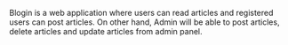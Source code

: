 ﻿Blogin is a web application where users can read articles and registered users can post articles.
On other hand, Admin will be able to post articles, delete articles and update articles from admin panel.

